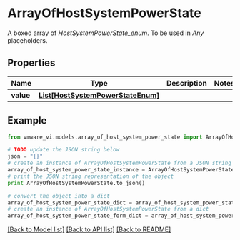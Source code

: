 # ArrayOfHostSystemPowerState

A boxed array of *HostSystemPowerState_enum*. To be used in *Any* placeholders. 

## Properties
Name | Type | Description | Notes
------------ | ------------- | ------------- | -------------
**value** | [**List[HostSystemPowerStateEnum]**](HostSystemPowerStateEnum.md) |  | 

## Example

```python
from vmware_vi.models.array_of_host_system_power_state import ArrayOfHostSystemPowerState

# TODO update the JSON string below
json = "{}"
# create an instance of ArrayOfHostSystemPowerState from a JSON string
array_of_host_system_power_state_instance = ArrayOfHostSystemPowerState.from_json(json)
# print the JSON string representation of the object
print ArrayOfHostSystemPowerState.to_json()

# convert the object into a dict
array_of_host_system_power_state_dict = array_of_host_system_power_state_instance.to_dict()
# create an instance of ArrayOfHostSystemPowerState from a dict
array_of_host_system_power_state_form_dict = array_of_host_system_power_state.from_dict(array_of_host_system_power_state_dict)
```
[[Back to Model list]](../README.md#documentation-for-models) [[Back to API list]](../README.md#documentation-for-api-endpoints) [[Back to README]](../README.md)


